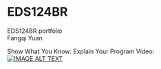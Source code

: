 # EDS124BR
EDS124BR portfolio  
Fangqi Yuan  
  
Show What You Know: Explain Your Program Video:   
[![IMAGE ALT TEXT](https://i9.ytimg.com/vi/BNgGoM8rb-M/mq1.jpg?sqp=CKDToZIG&rs=AOn4CLByhpEgkboNwMdNXomm8dHemHl_3A)](https://youtu.be/BNgGoM8rb-M)
